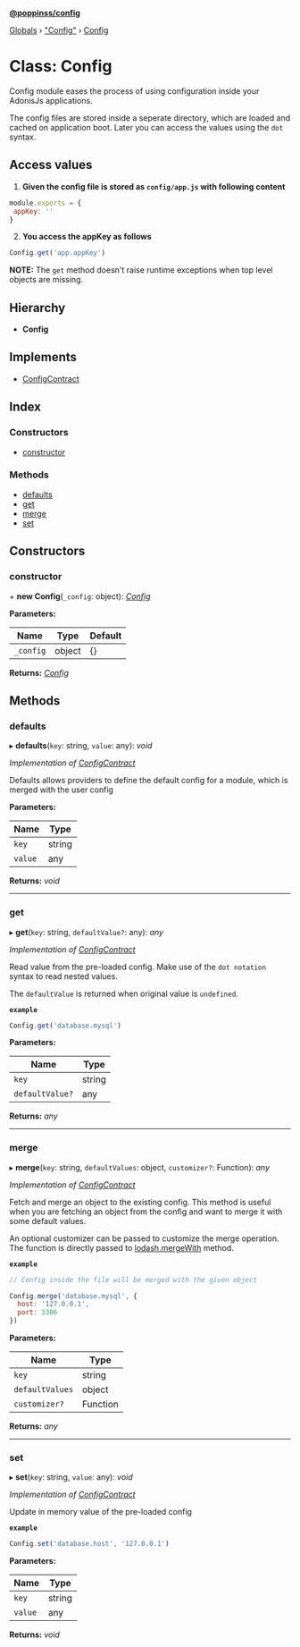 **[@poppinss/config](../README.md)**

[Globals](../README.md) › ["Config"](../modules/_config_.md) › [Config](_config_.config.md)

# Class: Config

Config module eases the process of using configuration inside your AdonisJs
applications.

The config files are stored inside a seperate directory, which are loaded and cached
on application boot. Later you can access the values using the `dot` syntax.

## Access values

1. **Given the config file is stored as `config/app.js` with following content**

```js
module.exports = {
 appKey: ''
}
```

2. **You access the appKey as follows**

```js
Config.get('app.appKey')
```

**NOTE:**
The `get` method doesn't raise runtime exceptions when top level objects are missing.

## Hierarchy

* **Config**

## Implements

* [ConfigContract](../interfaces/_contracts_.configcontract.md)

## Index

### Constructors

* [constructor](_config_.config.md#constructor)

### Methods

* [defaults](_config_.config.md#defaults)
* [get](_config_.config.md#get)
* [merge](_config_.config.md#merge)
* [set](_config_.config.md#set)

## Constructors

###  constructor

\+ **new Config**(`_config`: object): *[Config](_config_.config.md)*

**Parameters:**

Name | Type | Default |
------ | ------ | ------ |
`_config` | object |  {} |

**Returns:** *[Config](_config_.config.md)*

## Methods

###  defaults

▸ **defaults**(`key`: string, `value`: any): *void*

*Implementation of [ConfigContract](../interfaces/_contracts_.configcontract.md)*

Defaults allows providers to define the default config for a
module, which is merged with the user config

**Parameters:**

Name | Type |
------ | ------ |
`key` | string |
`value` | any |

**Returns:** *void*

___

###  get

▸ **get**(`key`: string, `defaultValue?`: any): *any*

*Implementation of [ConfigContract](../interfaces/_contracts_.configcontract.md)*

Read value from the pre-loaded config. Make use of the `dot notation`
syntax to read nested values.

The `defaultValue` is returned when original value is `undefined`.

**`example`** 
```js
Config.get('database.mysql')
```

**Parameters:**

Name | Type |
------ | ------ |
`key` | string |
`defaultValue?` | any |

**Returns:** *any*

___

###  merge

▸ **merge**(`key`: string, `defaultValues`: object, `customizer?`: Function): *any*

*Implementation of [ConfigContract](../interfaces/_contracts_.configcontract.md)*

Fetch and merge an object to the existing config. This method is useful
when you are fetching an object from the config and want to merge
it with some default values.

An optional customizer can be passed to customize the merge operation.
The function is directly passed to [lodash.mergeWith](https://lodash.com/docs/4.17.10#mergeWith)
method.

**`example`** 
```js
// Config inside the file will be merged with the given object

Config.merge('database.mysql', {
  host: '127.0.0.1',
  port: 3306
})
```

**Parameters:**

Name | Type |
------ | ------ |
`key` | string |
`defaultValues` | object |
`customizer?` | Function |

**Returns:** *any*

___

###  set

▸ **set**(`key`: string, `value`: any): *void*

*Implementation of [ConfigContract](../interfaces/_contracts_.configcontract.md)*

Update in memory value of the pre-loaded config

**`example`** 
```js
Config.set('database.host', '127.0.0.1')
```

**Parameters:**

Name | Type |
------ | ------ |
`key` | string |
`value` | any |

**Returns:** *void*